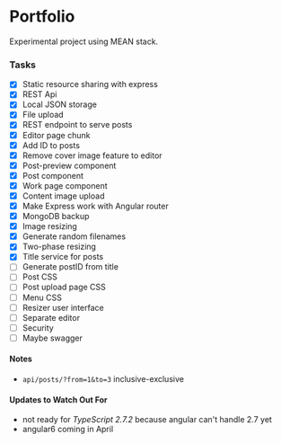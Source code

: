 # Portfolio

Experimental project using MEAN stack.

### Tasks

- [x] Static resource sharing with express
- [x] REST Api
- [X] Local JSON storage
- [x] File upload
- [x] REST endpoint to serve posts
- [x] Editor page chunk
- [x] Add ID to posts
- [x] Remove cover image feature to editor
- [x] Post-preview component
- [x] Post component
- [x] Work page component
- [x] Content image upload
- [x] Make Express work with Angular router
- [x] MongoDB backup
- [x] Image resizing
- [x] Generate random filenames
- [x] Two-phase resizing
- [x] Title service for posts
- [ ] Generate postID from title
- [ ] Post CSS
- [ ] Post upload page CSS
- [ ] Menu CSS
- [ ] Resizer user interface
- [ ] Separate editor
- [ ] Security
- [ ] Maybe swagger

#### Notes

- `api/posts/?from=1&to=3` inclusive-exclusive

#### Updates to Watch Out For
- not ready for _TypeScript 2.7.2_ because angular can't handle 2.7 yet
- angular6 coming in April